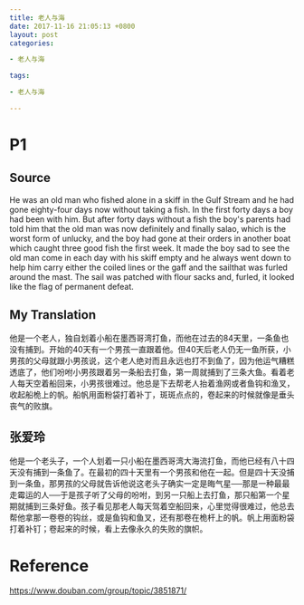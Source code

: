 ```yaml
---
title: 老人与海
date: 2017-11-16 21:05:13 +0800
layout: post
categories:

- 老人与海

tags:

- 老人与海

---
```



# P1

## Source

He was an old man who fished alone in a skiff in the Gulf Stream and he had gone eighty-four days now without taking a fish. In the first forty days a boy had been with him. But after forty days without a fish the boy's parents had told him that the old man was now definitely and finally salao, which is the worst form of unlucky, and the boy had gone at their orders in another boat which caught three good fish the first week. It made the boy sad to see the old man come in each day with his skiff empty and he always went down to help him carry either the coiled lines or the gaff and the sailthat was furled around the mast. The sail was patched with flour sacks and, furled, it looked like the flag of permanent defeat.

## My Translation

他是一个老人，独自划着小船在墨西哥湾打鱼，而他在过去的84天里，一条鱼也没有捕到。开始的40天有一个男孩一直跟着他。但40天后老人仍无一鱼所获，小男孩的父母就跟小男孩说，这个老人绝对而且永远也打不到鱼了，因为他运气糟糕透底了，他们吩咐小男孩跟着另一条船去打鱼，第一周就捕到了三条大鱼。看着老人每天空着船回来，小男孩很难过。他总是下去帮老人抬着渔网或者鱼钩和渔叉，收起船桅上的帆。船帆用面粉袋打着补丁，斑斑点点的，卷起来的时候就像是垂头丧气的败旗。



## 张爱玲

他是一个老头子，一个人划着一只小船在墨西哥湾大海流打鱼，而他已经有八十四天没有捕到一条鱼了。在最初的四十天里有一个男孩和他在一起。但是四十天没捕到一条鱼，那男孩的父母就告诉他说这老头子确实一定是晦气星──那是一种最最走霉运的人──于是孩子听了父母的吩咐，到另一只船上去打鱼，那只船第一个星期就捕到三条好鱼。孩子看见那老人每天驾着空船回来，心里觉得很难过，他总去帮他拿那一卷卷的钩丝，或是鱼钩和鱼叉，还有那卷在桅杆上的帆。帆上用面粉袋打着补钉；卷起来的时候，看上去像永久的失败的旗帜。 



# Reference

https://www.douban.com/group/topic/3851871/